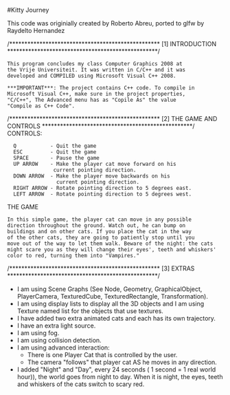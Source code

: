 #Kitty Journey

This code was originially created by Roberto Abreu, ported to glfw by Raydelto Hernandez


/**************************************************
 [1]                INTRODUCTION
 **************************************************/

    This program concludes my class Computer Graphics 2008 at 
    the Vrije Universiteit. It was written in C/C++ and it was
    developed and COMPILED using Microsoft Visual C++ 2008. 
    
    ***IMPORTANT***: The project contains C++ code. To compile in 
    Microsoft Visual C++, make sure in the project properties,
    "C/C++", The Advanced menu has as "Copile As" the value
    "Compile as C++ Code". 

/**************************************************
 [2]           THE GAME AND CONTROLS 
 **************************************************/    
   CONTROLS:
      
      Q           - Quit the game
      ESC         - Quit the game
      SPACE       - Pause the game
      UP ARROW    - Make the player cat move forward on his 
                   current pointing direction.
      DOWN ARROW  - Make the player move backwards on his 
                    current pointing direction.
      RIGHT ARROW - Rotate pointing direction to 5 degrees east.
      LEFT ARROW  - Rotate pointing direction to 5 degrees west.
      
   
   THE GAME
   
    In this simple game, the player cat can move in any possible
    direction throughout the ground. Watch out, he can bump on 
    buildings and on other cats. If you place the cat in the way
    of the other cats, they are going to patiently stop until you
    move out of the way to let them walk. Beware of the night: the cats
    might scare you as they will change their eyes', teeth and whiskers'
    color to red, turning them into "Vampires."

/**************************************************
 [3]                   EXTRAS
 **************************************************/

* I am using Scene Graphs (See Node, Geometry, GraphicalObject, PlayerCamera, TexturedCube,
  TexturedRectangle, Transformation).
* I am using display lists to display all the 3D objects and I am using Texture named list
  for the objects that use textures.
* I have added two extra animated cats and each has its own trajectory.
* I have an extra light source.
* I am using fog. 
* I am using collision detection.
* I am using advanced interaction:
   - There is one Player Cat that is controlled by the user.
   - The camera "follows" that player cat AS he moves in any direction.
* I added "Night" and "Day", every 24 seconds ( 1 second = 1 real world hour)), the
  world goes from night to day. When it is night, the eyes, teeth and whiskers of 
  the cats switch to scary red. 
  